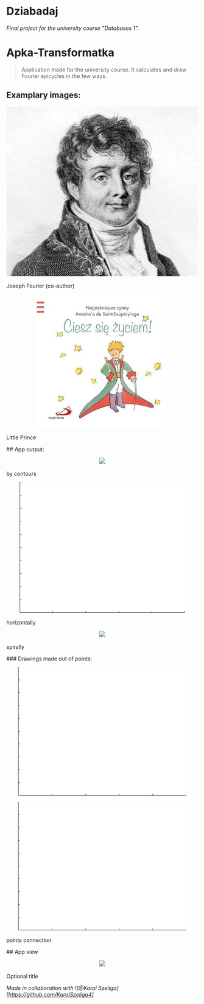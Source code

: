 # Dziabadaj
*Final project for the university course "Databases 1".*
# Apka-Transformatka
> Application made for the university course. 
> It calculates and draw Fourier epicycles in the few ways. 

## Examplary images:
<p align="center">
<img src="https://github.com/mateuszGorczany/Apka-Transformatka/blob/main/Obrazki/JosephFourier.png">
  <figcaption>Joseph Fourier (co-author)</figcaption>
</p>                                                                                                               

<p align="center">
<img src="https://github.com/mateuszGorczany/Apka-Transformatka/blob/main/Obrazki/ksiaze.jpg">
  <figcaption>Little Prince</figcaption>
</p>
## App output:

<p align="center">
  <img src="https://github.com/mateuszGorczany/Apka-Transformatka/blob/main/examples/fourier_contours.gif">
    <figcaption>by contours</figcaption>
</p>
<p align="center">                                                                                                             
<img src="https://github.com/mateuszGorczany/Apka-Transformatka/blob/main/examples/little_prince_horizontally.gif">
  <figcaption>horizontally</figcaption>
</p>
<p align="center">
  <img src="https://github.com/mateuszGorczany/Apka-Transformatka/blob/main/examples/fourier_spirally.gif">
  <figcaption>spirally</figcaption>
</p>
### Drawings made out of points:
<p align="center">
  <img src="https://github.com/mateuszGorczany/Apka-Transformatka/blob/main/examples/poland.gif">
<!--   <figcaption>D</figcaption> -->
</p>
<p align="center">
<img src="https://github.com/mateuszGorczany/Apka-Transformatka/blob/main/examples/world_connected.gif">
  <figcaption>points connection</figcaption>
</p>
## App view
<p align="center">
<img src="https://github.com/mateuszGorczany/Apka-Transformatka/blob/main/Obrazki/app_view.png">
  <figcaption>Optional title</figcaption>
</p>

*Made in collaboration with ![@Karol Szeliga][https://github.com/KarolSzeliga4]*
